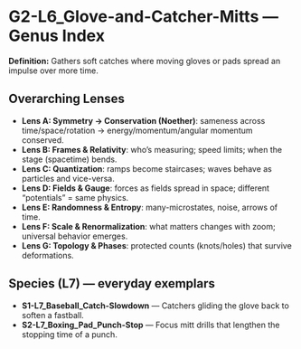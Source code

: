 # G2-L6_Glove-and-Catcher-Mitts — Genus Index
**Definition:** Gathers soft catches where moving gloves or pads spread an impulse over more time.

## Overarching Lenses

- **Lens A: Symmetry -> Conservation (Noether)**: sameness across time/space/rotation → energy/momentum/angular momentum conserved.
- **Lens B: Frames & Relativity**: who’s measuring; speed limits; when the stage (spacetime) bends.
- **Lens C: Quantization**: ramps become staircases; waves behave as particles and vice-versa.
- **Lens D: Fields & Gauge**: forces as fields spread in space; different “potentials” = same physics.
- **Lens E: Randomness & Entropy**: many-microstates, noise, arrows of time.
- **Lens F: Scale & Renormalization**: what matters changes with zoom; universal behavior emerges.
- **Lens G: Topology & Phases**: protected counts (knots/holes) that survive deformations.

## Species (L7) — everyday exemplars
- **S1-L7_Baseball_Catch-Slowdown** — Catchers gliding the glove back to soften a fastball.
- **S2-L7_Boxing_Pad_Punch-Stop** — Focus mitt drills that lengthen the stopping time of a punch.
